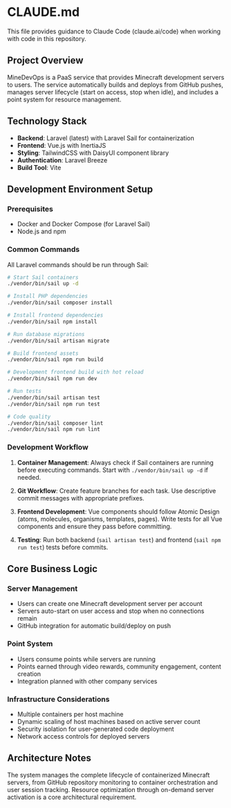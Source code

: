 # CLAUDE.md

This file provides guidance to Claude Code (claude.ai/code) when working with code in this repository.

## Project Overview

MineDevOps is a PaaS service that provides Minecraft development servers to users. The service automatically builds and deploys from GitHub pushes, manages server lifecycle (start on access, stop when idle), and includes a point system for resource management.

## Technology Stack

- **Backend**: Laravel (latest) with Laravel Sail for containerization
- **Frontend**: Vue.js with InertiaJS
- **Styling**: TailwindCSS with DaisyUI component library  
- **Authentication**: Laravel Breeze
- **Build Tool**: Vite

## Development Environment Setup

### Prerequisites
- Docker and Docker Compose (for Laravel Sail)
- Node.js and npm

### Common Commands

All Laravel commands should be run through Sail:

```bash
# Start Sail containers
./vendor/bin/sail up -d

# Install PHP dependencies
./vendor/bin/sail composer install

# Install frontend dependencies  
./vendor/bin/sail npm install

# Run database migrations
./vendor/bin/sail artisan migrate

# Build frontend assets
./vendor/bin/sail npm run build

# Development frontend build with hot reload
./vendor/bin/sail npm run dev

# Run tests
./vendor/bin/sail artisan test
./vendor/bin/sail npm run test

# Code quality
./vendor/bin/sail composer lint
./vendor/bin/sail npm run lint
```

### Development Workflow

1. **Container Management**: Always check if Sail containers are running before executing commands. Start with `./vendor/bin/sail up -d` if needed.

2. **Git Workflow**: Create feature branches for each task. Use descriptive commit messages with appropriate prefixes.

3. **Frontend Development**: Vue components should follow Atomic Design (atoms, molecules, organisms, templates, pages). Write tests for all Vue components and ensure they pass before committing.

4. **Testing**: Run both backend (`sail artisan test`) and frontend (`sail npm run test`) tests before commits.

## Core Business Logic

### Server Management
- Users can create one Minecraft development server per account
- Servers auto-start on user access and stop when no connections remain
- GitHub integration for automatic build/deploy on push

### Point System
- Users consume points while servers are running
- Points earned through video rewards, community engagement, content creation
- Integration planned with other company services

### Infrastructure Considerations
- Multiple containers per host machine
- Dynamic scaling of host machines based on active server count
- Security isolation for user-generated code deployment
- Network access controls for deployed servers

## Architecture Notes

The system manages the complete lifecycle of containerized Minecraft servers, from GitHub repository monitoring to container orchestration and user session tracking. Resource optimization through on-demand server activation is a core architectural requirement.

